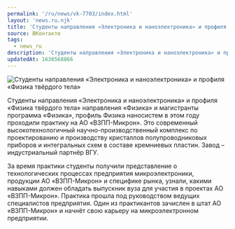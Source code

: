 ```yaml
---
permalink: '/ru/news/vk-7703/index.html'
layout: 'news.ru.njk'
title: 'Студенты направления «Электроника и наноэлектроника» и профиля «Физика твёрдого тела»'
source: ВКонтакте
tags:
  - news_ru
description: 'Студенты направления «Электроника и наноэлектроника» и профиля «Физика твёрдого тела»'
updatedAt: 1630568866
---
```

![Студенты направления «Электроника и наноэлектроника» и профиля «Физика твёрдого тела»](https://sun9-41.userapi.com/sun9-33/impg/_XYeOcQhsis53fxnKXpLcvtmMPVYjKU_wH7OXQ/DxDqv5YFLL4.jpg?size=980x653&quality=96&sign=4ebf68c30046c6b36f845e673902196b&c_uniq_tag=hFYz4ajDLZZ1vUJaxz7X_z4YdI-QqoTdktpQsnT03Q4&type=album)

Студенты направления «Электроника и наноэлектроника» и профиля «Физика твёрдого тела» направления «Физика» и магистранты программа «Физика», профиль Физика наносистем в этом году проходили практику на АО «ВЗПП-Микрон». Это современный высокотехнологичный научно-производственный комплекс по проектированию и производству кристаллов полупроводниковых приборов и интегральных схем в составе кремниевых пластин. Завод – индустриальный партнёр ВГУ.

За время практики студенты получили представление о технологических процессах предприятия микроэлектроники, продукции АО «ВЗПП-Микрон» и специфике рынка, узнали, какими навыками должен обладать выпускник вуза для участия в проектах АО «ВЗПП-Микрон». Практика прошла под руководством ведущих специалистов предприятия. Один из практикантов зачислен в штат АО «ВЗПП-Микрон» и начнёт свою карьеру на микроэлектронном предприятии.
